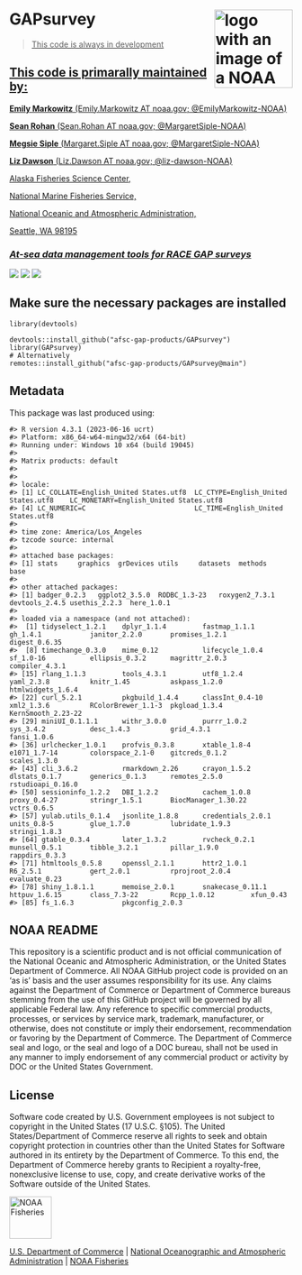 <!-- README.md is generated from README.Rmd. Please edit that file -->

# GAPsurvey <a href={https://afsc-gap-products.github.io/GAPsurvey}><img src="man/figures/logo.png" align="right" width=139 height=139 alt="logo with an image of a NOAA Fisheries report" />

> This code is always in development

## This code is primarally maintained by:

**Emily Markowitz** (Emily.Markowitz AT noaa.gov; @EmilyMarkowitz-NOAA)

**Sean Rohan** (Sean.Rohan AT noaa.gov; @MargaretSiple-NOAA)

**Megsie Siple** (Margaret.Siple AT noaa.gov; @MargaretSiple-NOAA)

**Liz Dawson** (Liz.Dawson AT noaa.gov; @liz-dawson-NOAA)

Alaska Fisheries Science Center,

National Marine Fisheries Service,

National Oceanic and Atmospheric Administration,

Seattle, WA 98195

### *At-sea data management tools for RACE GAP surveys*

[![](https://img.shields.io/badge/devel%20version-2024.04.01-blue.svg)](https://github.com/afsc-gap-products/GAPsurvey)
[![](https://img.shields.io/badge/lifecycle-maturing-blue.svg)](https://lifecycle.r-lib.org/articles/stages.html#maturing)
[![](https://img.shields.io/github/last-commit/afsc-gap-products/GAPsurvey.svg)](https://github.com/afsc-gap-products/GAPsurvey/commits/main)

## Make sure the necessary packages are installed

    library(devtools)

    devtools::install_github("afsc-gap-products/GAPsurvey")
    library(GAPsurvey)
    # Alternatively
    remotes::install_github("afsc-gap-products/GAPsurvey@main")

## Metadata

This package was last produced using:

    #> R version 4.3.1 (2023-06-16 ucrt)
    #> Platform: x86_64-w64-mingw32/x64 (64-bit)
    #> Running under: Windows 10 x64 (build 19045)
    #> 
    #> Matrix products: default
    #> 
    #> 
    #> locale:
    #> [1] LC_COLLATE=English_United States.utf8  LC_CTYPE=English_United States.utf8    LC_MONETARY=English_United States.utf8
    #> [4] LC_NUMERIC=C                           LC_TIME=English_United States.utf8    
    #> 
    #> time zone: America/Los_Angeles
    #> tzcode source: internal
    #> 
    #> attached base packages:
    #> [1] stats     graphics  grDevices utils     datasets  methods   base     
    #> 
    #> other attached packages:
    #> [1] badger_0.2.3   ggplot2_3.5.0  RODBC_1.3-23   roxygen2_7.3.1 devtools_2.4.5 usethis_2.2.3  here_1.0.1    
    #> 
    #> loaded via a namespace (and not attached):
    #>  [1] tidyselect_1.2.1    dplyr_1.1.4         fastmap_1.1.1       gh_1.4.1            janitor_2.2.0       promises_1.2.1      digest_0.6.35      
    #>  [8] timechange_0.3.0    mime_0.12           lifecycle_1.0.4     sf_1.0-16           ellipsis_0.3.2      magrittr_2.0.3      compiler_4.3.1     
    #> [15] rlang_1.1.3         tools_4.3.1         utf8_1.2.4          yaml_2.3.8          knitr_1.45          askpass_1.2.0       htmlwidgets_1.6.4  
    #> [22] curl_5.2.1          pkgbuild_1.4.4      classInt_0.4-10     xml2_1.3.6          RColorBrewer_1.1-3  pkgload_1.3.4       KernSmooth_2.23-22 
    #> [29] miniUI_0.1.1.1      withr_3.0.0         purrr_1.0.2         sys_3.4.2           desc_1.4.3          grid_4.3.1          fansi_1.0.6        
    #> [36] urlchecker_1.0.1    profvis_0.3.8       xtable_1.8-4        e1071_1.7-14        colorspace_2.1-0    gitcreds_0.1.2      scales_1.3.0       
    #> [43] cli_3.6.2           rmarkdown_2.26      crayon_1.5.2        dlstats_0.1.7       generics_0.1.3      remotes_2.5.0       rstudioapi_0.16.0  
    #> [50] sessioninfo_1.2.2   DBI_1.2.2           cachem_1.0.8        proxy_0.4-27        stringr_1.5.1       BiocManager_1.30.22 vctrs_0.6.5        
    #> [57] yulab.utils_0.1.4   jsonlite_1.8.8      credentials_2.0.1   units_0.8-5         glue_1.7.0          lubridate_1.9.3     stringi_1.8.3      
    #> [64] gtable_0.3.4        later_1.3.2         rvcheck_0.2.1       munsell_0.5.1       tibble_3.2.1        pillar_1.9.0        rappdirs_0.3.3     
    #> [71] htmltools_0.5.8     openssl_2.1.1       httr2_1.0.1         R6_2.5.1            gert_2.0.1          rprojroot_2.0.4     evaluate_0.23      
    #> [78] shiny_1.8.1.1       memoise_2.0.1       snakecase_0.11.1    httpuv_1.6.15       class_7.3-22        Rcpp_1.0.12         xfun_0.43          
    #> [85] fs_1.6.3            pkgconfig_2.0.3

## NOAA README

This repository is a scientific product and is not official
communication of the National Oceanic and Atmospheric Administration, or
the United States Department of Commerce. All NOAA GitHub project code
is provided on an ‘as is’ basis and the user assumes responsibility for
its use. Any claims against the Department of Commerce or Department of
Commerce bureaus stemming from the use of this GitHub project will be
governed by all applicable Federal law. Any reference to specific
commercial products, processes, or services by service mark, trademark,
manufacturer, or otherwise, does not constitute or imply their
endorsement, recommendation or favoring by the Department of Commerce.
The Department of Commerce seal and logo, or the seal and logo of a DOC
bureau, shall not be used in any manner to imply endorsement of any
commercial product or activity by DOC or the United States Government.

## License

Software code created by U.S. Government employees is not subject to
copyright in the United States (17 U.S.C. §105). The United
States/Department of Commerce reserve all rights to seek and obtain
copyright protection in countries other than the United States for
Software authored in its entirety by the Department of Commerce. To this
end, the Department of Commerce hereby grants to Recipient a
royalty-free, nonexclusive license to use, copy, and create derivative
works of the Software outside of the United States.

<img src="https://raw.githubusercontent.com/nmfs-general-modeling-tools/nmfspalette/main/man/figures/noaa-fisheries-rgb-2line-horizontal-small.png" height="75" alt="NOAA Fisheries">

[U.S. Department of Commerce](https://www.commerce.gov/) | [National
Oceanographic and Atmospheric Administration](https://www.noaa.gov) |
[NOAA Fisheries](https://www.fisheries.noaa.gov/)
